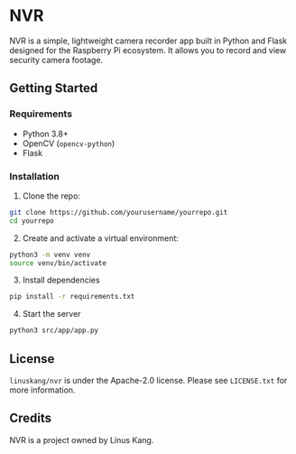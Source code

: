 # NVR

NVR is a simple, lightweight camera recorder app built in Python and Flask designed for the Raspberry Pi ecosystem.  It allows you to record and view security camera footage.

## Getting Started

### Requirements

- Python 3.8+
- OpenCV (`opencv-python`)
- Flask

### Installation

1. Clone the repo:

```bash
git clone https://github.com/yourusername/yourrepo.git
cd yourrepo
```

2. Create and activate a virtual environment:

```bash
python3 -m venv venv
source venv/bin/activate
```

3. Install dependencies

```bash
pip install -r requirements.txt
```

4. Start the server

```bash
python3 src/app/app.py
```

## License

``linuskang/nvr`` is under the Apache-2.0 license. Please see ``LICENSE.txt`` for more information.

## Credits

NVR is a project owned by Linus Kang.